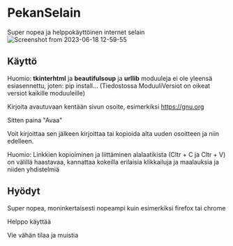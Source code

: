 # PekanSelain
Super nopea ja helppokäyttöinen internet selain
![Screenshot from 2023-06-18 12-59-55](https://github.com/pekka1234/PekanSelain/assets/62663286/3f7dd778-2094-422c-949e-80dcb03102ae)

## Käyttö
Huomio: **tkinterhtml** ja **beautifulsoup** ja **urllib** moduuleja ei ole yleensä esiasennettu, joten: pip install... (Tiedostossa ModuuliVersiot on oikeat versiot kaikille moduuleille)

Kirjoita avautuvaan kentään sivun osoite, esimerkiksi https://gnu.org

Sitten paina "Avaa"

Voit kirjoittaa sen jälkeen kirjoittaa tai kopioida alta uuden osoitteen ja niin edelleen.

Huomio: Linkkien kopioiminen ja liittäminen alalaatikista (Cltr + C ja Cltr + V) on välillä haastavaa, kannattaa kokeilla erilaisia klikkailuja ja maalauksia ja niiden yhdistelmiä

## Hyödyt
Super nopea, moninkertaisesti nopeampi kuin esimerkiksi firefox tai chrome

Helppo käyttää

Vie vähän tilaa ja muistia
